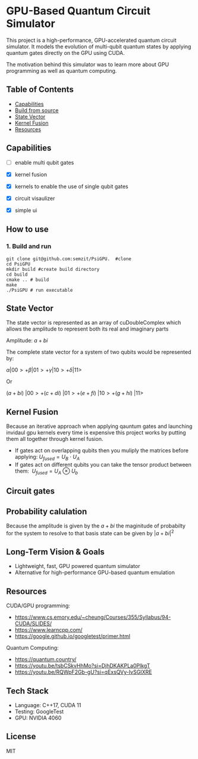 # GPU-Based Quantum Circuit Simulator
This project is a high-performance, GPU-accelerated quantum circuit simulator. It models the evolution of multi-qubit quantum states by applying quantum gates directly on the GPU using CUDA.

The motivation behind this simulator was to learn more about GPU programming as well as quantum computing. 

## Table of Contents
- [Capabilities](https://github.com/semzit/PsiGPU##capabilities)
- [Build from source](https://github.com/semzit/PsiGPU##how-to-use)
-   [State Vector](https://github.com/semzit/PsiGPU##state-vector)
- [Kernel Fusion](https://github.com/semzit/PsiGPU##kernel-fusion)
- [Resources](https://github.com/semzit/PsiGPU##resources)
## Capabilities
- [ ] enable multi qubit gates

- [x] kernel fusion 

- [x]  kernels to enable the use of single qubit gates

- [x] circuit visaulizer

- [x]  simple ui

## How to use 
### 1. Build and run
``` 
git clone git@github.com:semzit/PsiGPU.  #clone 
cd PsiGPU
mkdir build #create build directory
cd build
cmake .. # build 
make
./PsiGPU # run executable
``` 

## State Vector 
The state vector is represented as an array of  cuDoubleComplex which allows the amplitude to represent both its real and imaginary parts

Amplitude: $a+bi$  

The complete state vector for a system of two qubits would be represented by:

$\alpha|00> + \beta|01> + \gamma|10> + \delta|11>$  

Or

$(a+bi)\ |00> + (c+di)\ |01> + (e+fi)\ |10> + (g+hi)\ |11>$  
## Kernel Fusion 
Because an iterative approach when applying qauntum gates and launching invidaul gpu kernels every time is expensive this project works by putting them all together through kernel fusion. 

- If gates act on overlapping qubits then you muliply the matrices before applying:$\ U_{fused} = U_B \ \cdot \ U_A$
- If gates act on different qubits you can take the tensor product between them: $\ U_{fused} = U_A \ \otimes \ U_b$
## Circuit gates

## Probability calulation 

Because the amplitude is given by the $a+bi$ the maginitude of probabilty for the system to resolve to that basis state can be given by $|a+bi|^2$ 

## Long-Term Vision & Goals
- Lightweight, fast, GPU powered quantum simulator 
- Alternative for high-performance GPU-based quantum emulation


## Resources 
CUDA/GPU programming: 
- https://www.cs.emory.edu/~cheung/Courses/355/Syllabus/94-CUDA/SLIDES/
- https://www.learncpp.com/
- https://google.github.io/googletest/primer.html 

Quantum Computing: 
- https://quantum.country/
- https://youtu.be/tsbCSkvHhMo?si=DjhDKAKPLa0PlkgT
- https://youtu.be/RQWpF2Gb-gU?si=qExsQVy-IvSGIXRE
## Tech Stack
- Language: C++17, CUDA 11
- Testing: GoogleTest
- GPU: NVIDIA 4060

##  License
MIT 

